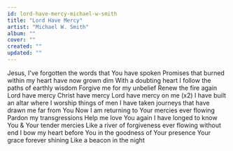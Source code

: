 ```yaml
---
id: lord-have-mercy-michael-w-smith
title: "Lord Have Mercy"
artist: "Michael W. Smith"
album: ""
cover: ""
created: ""
updated: ""
---
```


Jesus, I've forgotten the words that You have spoken
Promises that burned within my heart have now grown dim
With a doubting heart I follow the paths of earthly wisdom
Forgive me for my unbelief
Renew the fire again
Lord have mercy
Christ have mercy
Lord have mercy on me (x2)
I have built an altar where I worship things of men
I have taken journeys that have drawn me far from You
Now I am returning to Your mercies ever flowing
Pardon my transgressions
Help me love You again
I have longed to know You & Your tender mercies
Like a river of forgiveness ever flowing without end
I bow my heart before You in the goodness of Your presence
Your grace forever shining
Like a beacon in the night